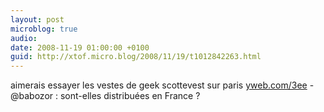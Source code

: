 ```yaml
---
layout: post
microblog: true
audio: 
date: 2008-11-19 01:00:00 +0100
guid: http://xtof.micro.blog/2008/11/19/t1012842263.html
---
```

aimerais essayer les vestes de geek scottevest sur paris [yweb.com/3ee](http://yweb.com/3ee) - @babozor : sont-elles distribuées en France ?

